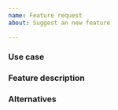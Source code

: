 ```yaml
---
name: Feature request
about: Suggest an new feature

---
```


### Use case

<!-- Describe the context, the use-case and the advantages of the feature request. -->

### Feature description

<!-- Describe the functional changes that would have to be made, or the ideal solution. -->

### Alternatives

<!-- Optionally describe how are you dealing with the current limitation, or if you have any alternative(s) you would consider using. -->
